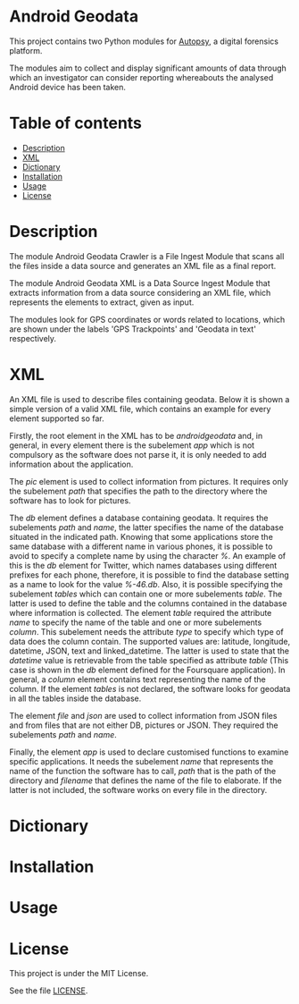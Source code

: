 # Android Geodata

This project contains two Python modules for [Autopsy](http://www.autopsy.com/), a digital forensics platform.

The modules aim to collect and display significant amounts of data through which an investigator can consider reporting whereabouts the analysed Android device has been taken. 

# Table of contents

* [Description](README.md#Description)
* [XML](README.md#XML)
* [Dictionary](README.md#Dictionary)
* [Installation](README.md#Installation)
* [Usage](README.md#Usage)
* [License](README.md#License)

# Description

The module Android Geodata Crawler is a File Ingest Module that scans all the files inside a data source and generates an XML file  as a final report.

The module Android Geodata XML is a Data Source Ingest Module that extracts information from a data source considering an XML file, which represents the elements to extract, given as input. 

The modules look for GPS coordinates or words related to locations, which are shown under the labels 'GPS Trackpoints' and 'Geodata in text' respectively. 

# XML

An XML file is used to describe files containing geodata. Below it is shown a simple version of a valid XML file, which contains an example for every element supported so far. 


Firstly, the root element in the XML has to be _androidgeodata_ and, in general, in every element there is the subelement _app_ which is not compulsory as the software does not parse it, it is only needed to add information about the application.

The _pic_ element is used to collect information from pictures. It requires only the subelement _path_ that specifies the path to the directory where the software has to look for pictures.

The _db_ element defines a database containing geodata. It requires the subelements _path_ and _name_, the latter specifies the name of the database situated in the indicated path. Knowing that some applications store the same database with a different name in various phones, it is possible to avoid to specify a complete name by using the character _%_. An example of this is the _db_ element for Twitter, which names databases using different prefixes for each phone, therefore, it is possible to find the database setting as a name to look for the value _%-46.db_. Also, it is possible specifying the subelement _tables_ which can contain one or more subelements _table_. The latter is used to define the table and the columns contained in the database where information is collected. The element _table_ required the attribute _name_ to specify the name of the table and one or more subelements _column_. This subelement needs the attribute _type_ to specify which type of data does the column contain. The supported values are: latitude, longitude, datetime, JSON, text and linked_datetime. The latter is used to state that the _datetime_ value is retrievable from the table specified as attribute _table_ (This case is shown in the _db_ element defined for the Foursquare application). In general, a _column_ element contains text representing the name of the column. If the element _tables_ is not declared, the software looks for geodata in all the tables inside the database.

The element _file_ and _json_ are used to collect information from JSON files and from files that are not either DB, pictures or JSON. They required the subelements _path_ and _name_. 

Finally, the element _app_ is used to declare customised functions to examine specific applications. It needs the subelement _name_ that represents the name of the function the software has to call, _path_ that is the path of the directory and _filename_ that defines the name of the file to elaborate. If the latter is not included, the software works on every file in the directory.

# Dictionary

# Installation

# Usage

# License

This project is under the MIT License.

See the file [LICENSE](LICENSE).
